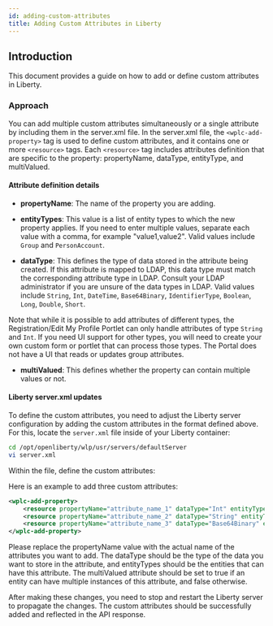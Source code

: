 ```yaml
---
id: adding-custom-attributes
title: Adding Custom Attributes in Liberty
---
```


## Introduction

This document provides a guide on how to add or define custom attributes in Liberty.

### Approach

You can add multiple custom attributes simultaneously or a single attribute by including them in the server.xml file. In the server.xml file, the `<wplc-add-property>` tag is used to define custom attributes, and it contains one or more `<resource>` tags. Each `<resource>` tag includes attributes definition that are specific to the property: propertyName, dataType, entityType, and multiValued. 

#### Attribute definition details

- **propertyName**: The name of the property you are adding.

- **entityTypes**: This value is a list of entity types to which the new property applies. If you need to enter multiple values, separate each value with a comma, for example "value1,value2". 
Valid values include `Group` and `PersonAccount`.

- **dataType**: This defines the type of data stored in the attribute being created. If this attribute is mapped to LDAP, this data type must match the corresponding attribute type in LDAP. Consult your LDAP administrator if you are unsure of the data types in LDAP. 
Valid values include `String`, `Int`, `DateTime`, `Base64Binary`, `IdentifierType`, `Boolean`, `Long`, `Double`, `Short`. 

Note that while it is possible to add attributes of different types, the Registration/Edit My Profile Portlet can only handle attributes of type `String` and `Int`. If you need UI support for other types, you will need to create your own custom form or portlet that can process those types. The Portal does not have a UI that reads or updates group attributes.

- **multiValued**: This defines whether the property can contain multiple values or not.

#### Liberty server.xml updates

To define the custom attributes, you need to adjust the Liberty server configuration by adding the custom attributes in the format defined above. For this, locate the `server.xml` file inside of your Liberty container:

```sh
cd /opt/openliberty/wlp/usr/servers/defaultServer
vi server.xml
```
Within the file, define the custom attributes:

Here is an example to add three custom attributes:

```xml
<wplc-add-property>
    <resource propertyName="attribute_name_1" dataType="Int" entityTypes="Group" multiValued="true" />
    <resource propertyName="attribute_name_2" dataType="String" entityTypes="PersonAccount" multiValued="true" />
    <resource propertyName="attribute_name_3" dataType="Base64Binary" entityTypes="Group,PersonAccount" multiValued="false" />
</wplc-add-property>
```

Please replace the propertyName value with the actual name of the attributes you want to add. The dataType should be the type of the data you want to store in the attribute, and entityTypes should be the entities that can have this attribute. The multiValued attribute should be set to true if an entity can have multiple instances of this attribute, and false otherwise.

After making these changes, you need to stop and restart the Liberty server to propagate the changes. The custom attributes should be successfully added and reflected in the API response.